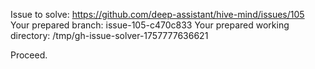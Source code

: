Issue to solve: https://github.com/deep-assistant/hive-mind/issues/105
Your prepared branch: issue-105-c470c833
Your prepared working directory: /tmp/gh-issue-solver-1757777636621

Proceed.
